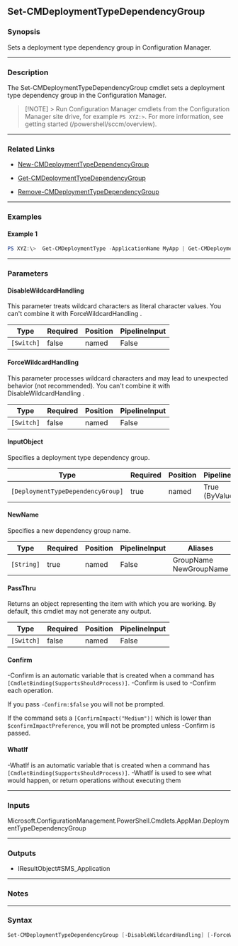 Set-CMDeploymentTypeDependencyGroup
-----------------------------------




### Synopsis
Sets a deployment type dependency group in Configuration Manager.



---


### Description

The Set-CMDeploymentTypeDependencyGroup cmdlet sets a deployment type dependency group in the Configuration Manager.



> [!NOTE] > Run Configuration Manager cmdlets from the Configuration Manager site drive, for example `PS XYZ:>`. For more information, see getting started (/powershell/sccm/overview).



---


### Related Links
* [New-CMDeploymentTypeDependencyGroup](New-CMDeploymentTypeDependencyGroup)



* [Get-CMDeploymentTypeDependencyGroup](Get-CMDeploymentTypeDependencyGroup)



* [Remove-CMDeploymentTypeDependencyGroup](Remove-CMDeploymentTypeDependencyGroup)





---


### Examples
#### Example 1
```PowerShell
PS XYZ:\>  Get-CMDeploymentType -ApplicationName MyApp | Get-CMDeploymentTypeDependencyGroup -GroupName MyGroup | Set-CMDeploymentTypeDependencyGroup -NewName MyNewGroup
```



---


### Parameters
#### **DisableWildcardHandling**

This parameter treats wildcard characters as literal character values. You can't combine it with ForceWildcardHandling .






|Type      |Required|Position|PipelineInput|
|----------|--------|--------|-------------|
|`[Switch]`|false   |named   |False        |



#### **ForceWildcardHandling**

This parameter processes wildcard characters and may lead to unexpected behavior (not recommended). You can't combine it with DisableWildcardHandling .






|Type      |Required|Position|PipelineInput|
|----------|--------|--------|-------------|
|`[Switch]`|false   |named   |False        |



#### **InputObject**

Specifies a deployment type dependency group.






|Type                             |Required|Position|PipelineInput |Aliases|
|---------------------------------|--------|--------|--------------|-------|
|`[DeploymentTypeDependencyGroup]`|true    |named   |True (ByValue)|Group  |



#### **NewName**

Specifies a new dependency group name.






|Type      |Required|Position|PipelineInput|Aliases                   |
|----------|--------|--------|-------------|--------------------------|
|`[String]`|true    |named   |False        |GroupName<br/>NewGroupName|



#### **PassThru**

Returns an object representing the item with which you are working. By default, this cmdlet may not generate any output.






|Type      |Required|Position|PipelineInput|
|----------|--------|--------|-------------|
|`[Switch]`|false   |named   |False        |



#### **Confirm**
-Confirm is an automatic variable that is created when a command has ```[CmdletBinding(SupportsShouldProcess)]```.
-Confirm is used to -Confirm each operation.

If you pass ```-Confirm:$false``` you will not be prompted.


If the command sets a ```[ConfirmImpact("Medium")]``` which is lower than ```$confirmImpactPreference```, you will not be prompted unless -Confirm is passed.

#### **WhatIf**
-WhatIf is an automatic variable that is created when a command has ```[CmdletBinding(SupportsShouldProcess)]```.
-WhatIf is used to see what would happen, or return operations without executing them


---


### Inputs
Microsoft.ConfigurationManagement.PowerShell.Cmdlets.AppMan.DeploymentTypeDependencyGroup





---


### Outputs
* IResultObject#SMS_Application






---


### Notes




---


### Syntax
```PowerShell
Set-CMDeploymentTypeDependencyGroup [-DisableWildcardHandling] [-ForceWildcardHandling] -InputObject <DeploymentTypeDependencyGroup> -NewName <String> [-PassThru] [-Confirm] [-WhatIf] [<CommonParameters>]
```
